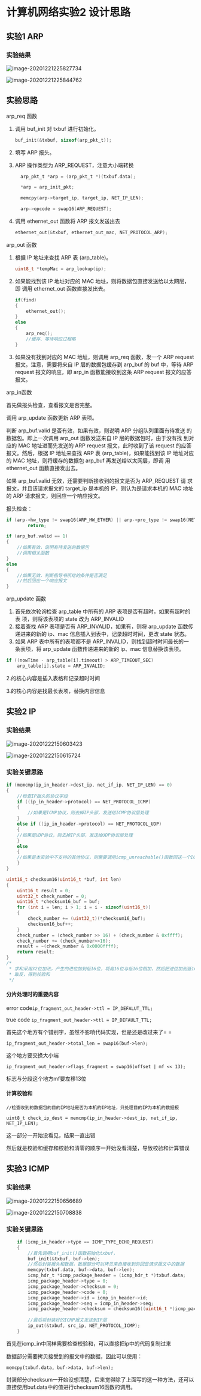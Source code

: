 # 计算机网络实验2 设计思路

## 实验1 ARP

### 实验结果

![image-20201221225827734](images\arp_1.png)

![image-20201221225844762](images\arp_2.png)

## 实验思路

arp_req 函数

1. 调用 buf_init 对 txbuf 进行初始化。

   ```c
   buf_init(&txbuf, sizeof(arp_pkt_t));
   ```

2. 填写 ARP 报头。

3. ARP 操作类型为 ARP_REQUEST，注意大小端转换

   ```c
     arp_pkt_t *arp = (arp_pkt_t *)(txbuf.data);
   
     *arp = arp_init_pkt;
   
     memcpy(arp->target_ip, target_ip, NET_IP_LEN);
   
     arp->opcode = swap16(ARP_REQUEST);
   ```

4. 调用 ethernet_out 函数将 ARP 报文发送出去

   ```c
   ethernet_out(&txbuf, ethernet_out_mac, NET_PROTOCOL_ARP);
   ```

arp_out 函数

1. 根据 IP 地址来查找 ARP 表 (arp_table)。

   ```c
   uint8_t *tempMac = arp_lookup(ip);
   ```

2. 如果能找到该 IP 地址对应的 MAC 地址，则将数据包直接发送给以太网层，即 调用 ethernet_out 函数直接发出去。

   ```c
   if(find)
   {
       ethernet_out();
   }
   else
   {
       arp_req();
       //缓存、等待响应过程略
   }
   ```

   

3. 如果没有找到对应的 MAC 地址，则调用 arp_req 函数，发一个 ARP request 报文。注意，需要将来自 IP 层的数据包缓存到 arp_buf 的 buf 中，等待 ARP request 报文的响应，即 arp_in 函数能接收到这条 ARP request 报文的应答 报文。

arp_in函数

首先做报头检查，查看报文是否完整。

调用 arp_update 函数更新 ARP 表项。 

判断 arp_buf.valid 是否有效，如果有效，则说明 ARP 分组队列里面有待发送 的数据包。即上一次调用 arp_out 函数发送来自 IP 层的数据包时，由于没有找 到对应的 MAC 地址进而先发送的 ARP request 报文，此时收到了该 request 的应答报文。然后，根据 IP 地址来查找 ARP 表 (arp_table)，如果能找到该 IP 地址对应的 MAC 地址，则将缓存的数据包 arp_buf 再发送给以太网层，即调 用 ethernet_out 函数直接发出去。

如果 arp_buf.valid 无效，还需要判断接收到的报文是否为 ARP_REQUEST 请 求报文，并且该请求报文的 target_ip 是本机的 IP，则认为是请求本机的 MAC 地址的 ARP 请求报文，则回应一个响应报文。

报头检查：

```c
if (arp->hw_type != swap16(ARP_HW_ETHER) || arp->pro_type != swap16(NET_PROTOCOL_IP) || arp->hw_len != NET_MAC_LEN || arp->pro_len != NET_IP_LEN || (opcode != ARP_REQUEST && opcode != ARP_REPLY))
        return;
```

```c
if (arp_buf.valid == 1)
{
    //如果有效，说明有待发送的数据包
    //调用相关函数
}
else
{
    //如果无效，判断指导书所给的条件是否满足
    //然后回应一个响应报文
}
```

arp_update 函数

1. 首先依次轮询检查 arp_table 中所有的 ARP 表项是否有超时，如果有超时的表 项，则将该表项的 state 改为 ARP_INVALID 
2. 接着查找 ARP 表项是否有 ARP_INVALID，如果有，则将 arp_update 函数传 递进来的新的 ip、mac 信息插入到表中，记录超时时间，更改 state 状态。
3. 如果 ARP 表中所有的表项都不是 ARP_INVALID，则找到超时时间最长的一 条表项，将 arp_update 函数传递进来的新的 ip、mac 信息替换该表项。

```c
if ((nowTime - arp_table[i].timeout) > ARP_TIMEOUT_SEC)
    arp_table[i].state = ARP_INVALID;
```

2.的核心内容是插入表格和记录超时时间

3.的核心内容是找最长表项，替换内容信息



## 实验2 IP

### 实验结果

![image-20201222150603423](images\ip_1.png)

![image-20201222150615724](images\ip_2.png)



### 实验关键思路

```c
if (memcmp(ip_in_header->dest_ip, net_if_ip, NET_IP_LEN) == 0)
{
	//检查IP报头的协议字段
	if ((ip_in_header->protocol) == NET_PROTOCOL_ICMP)
    {
        //如果是ICMP协议，则去掉IP头部，发送给ICMP协议层处理
	}
	else if ((ip_in_header->protocol) == NET_PROTOCOL_UDP)
	{
	//如果是UDP协议，则去掉IP头部，发送给UDP协议层处理
	}
	else
	{
	//如果是本实验中不支持的其他协议，则需要调用icmp_unreachable()函数回送一个ICMP协议不可达的报文。
	}
}
```

```c
uint16_t checksum16(uint16_t *buf, int len)
{
    uint16_t result = 0;
    uint32_t check_number = 0;
    uint16_t *checksum16_buf = buf;
    for (int i = len; i > 1; i = i - sizeof(uint16_t))
    {
        check_number += (uint32_t)(*checksum16_buf);
        checksum16_buf++;
    }
    check_number = (check_number >> 16) + (check_number & 0xffff);
    check_number += (check_number>>16);
    result = ~(check_number & 0x0000ffff);
    return result;
}
/*
 * 求和采用32位加法，产生的进位加到低16位，将高16位与低16位相加，然后把进位加到低16位
 * 取反，得到校验和
 */
```

#### 分片处理时的重要内容

error code`ip_fragment_out_header->ttl = IP_DEFALUT_TTL;`

true code `ip_fragment_out_header->ttl = IP_DEFAULT_TTL;`

首先这个地方有个错别字，虽然不影响代码实现，但是还是改过来了= =

`ip_fragment_out_header->total_len = swap16(buf->len);`

这个地方要交换大小端

`ip_fragment_out_header->flags_fragment = swap16(offset | mf << 13);`

标志与分段这个地方mf要左移13位

#### 计算校验和

  `//检查收到的数据包的目的IP地址是否为本机的IP地址，只处理目的IP为本机的数据报`

  `uint8_t check_ip_dest = memcmp(ip_in_header->dest_ip, net_if_ip, NET_IP_LEN);`

这一部分一开始没看见，结果一直出错

然后就是校验和缓存和校验和清零的顺序一开始没看清楚，导致校验和计算错误

## 实验3 ICMP

### 实验结果

![image-20201222150656689](\images\icmp_1.png)

![image-20201222150708838](\images\icmp_2.png)



### 实验关键思路

```c
    if (icmp_in_header->type == ICMP_TYPE_ECHO_REQUEST)
    {
        //首先调用buf_init()函数初始化txbuf，
        buf_init(&txbuf, buf->len);
        //然后封装报头和数据，数据部分可以拷贝来自接收到的回显请求报文中的数据
        memcpy(txbuf.data, buf->data, buf->len);
        icmp_hdr_t *icmp_package_header = (icmp_hdr_t *)txbuf.data;
        icmp_package_header->type = 0;
        icmp_package_header->checksum = 0;
        icmp_package_header->code = 0;
        icmp_package_header->id = icmp_in_header->id;
        icmp_package_header->seq = icmp_in_header->seq;
        icmp_package_header->checksum = checksum16((uint16_t *)icmp_package_header, txbuf.len);
        
        //最后将封装好的ICMP报文发送到IP层
        ip_out(&txbuf, src_ip, NET_PROTOCOL_ICMP);
    }
```

首先在icmp_in中同样需要检查校验和，可以直接把ip中的代码复制过来



数据部分需要拷贝接受到的报文中的数据，因此可以使用：

`memcpy(txbuf.data, buf->data, buf->len);`

封装部分checksum一开始没想清楚，后来觉得除了上面写的这一种方法，还可以直接使用buf.data中的值进行checksum16函数的调用。